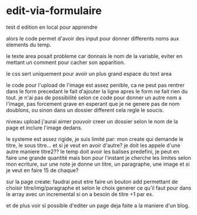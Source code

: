 # edit-via-formulaire
test d edition en local pour apprendre


alors le code permet d'avoir des input pour donner differents noms aux elements du temp.

le texte area posait probleme car donnais le nom de la variable, eviter en mettant un comment pour cacher son apparition.

le css sert uniquement pour avoir un plus grand espace du text area

le code pour l'upload de l'image est assez penible, ca ne peut pas rentrer dans le form precedant
le fait d'ajouter la ligne apres le form ne fait rien du tout.
je n'ai pas de possibilité selon ce code pour donner un autre nom a l'image, pas forcement grave en esperant que je ne genere pas de nom doublons, ou sinon dans un dossier different cela regle le soucis.

niveau upload j'aurai aimer pouvoir creer un dossier selon le nom de la page et inclure l'image dedans.


le systeme est assez rigide, je suis limité par:
mon create qui demande le titre, le sous titre... et si je veut en avoir d'autre? je doit les appele d'une autre maniere titre2??
le temp doit avoir les balises predefini, je peut en faire une grande quantité mais bon pour l'instant je cherche les limites selon mon ecriture, sur une note je donne un titre, un paragraphe, une image et si je veut en faire 15 de chaque?

sur la page create: faudrai peut etre faire un bouton add permettant de choisir titre/img/paragraphe et selon le choix generer
ce qu'il faut pour dans le array avec un incremental si on a besoin de titre +1 par ex.

et de plus voir si possible d'editer un page deja faite a la maniere d'un blog.
